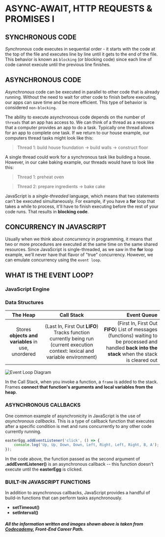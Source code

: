 # ASYNC-AWAIT, HTTP REQUESTS & PROMISES I

## SYNCHRONOUS CODE

_Synchronous_ code executes in sequential order - it starts with the code at the top of the file and executes line by line until it gets to the end of the file. This behavior is known as `blocking` (or blocking code) since each line of code cannot execute until the previous line finishes.

## ASYNCHRONOUS CODE

_Asynchronous_ code can be executed in parallel to other code that is already running. Without the need to wait for other code to finish before executing, our apps can save time and be more efficient. This type of behavior is considered `non-blocking`.

The ability to execute asynchronous code depends on the number of `threads` that an app has access to. We can think of a thread as a resource that a computer provides an app to do a task. Typically one thread allows for an app to complete one task. If we return to our house example, our computers thread tasks might look like this:

> Thread 1: build house foundation -> build walls -> construct floor

A single thread could work for a synchronous task like building a house. However, in our cake baking example, our threads would have to look like this:

> Thread 1: preheat oven

> Thread 2: prepare ingredients -> bake cake

JavaScript is a _single-threaded_ language, which means that two statements can't be executed simultaneously. For example, if you have a **for** loop that takes a while to process, it'll have to finish executing before the rest of your code runs. That results in **blocking code**.

## CONCURRENCY IN JAVASCRIPT

Usually when we think about _concurrency_ in programming, it means that two or more procedures are executed at the same time on the same shared resources.
Since JavaScript is single-threaded, as we saw in the **for** loop example, we'll never have that flavor of "true" concurrency. However, we can emulate concurrency using the `event loop`.

## WHAT IS THE EVENT LOOP?

### JavaScript Engine

### Data Structures

| The Heap                                           | Call Stack                                                                                                                      | Event Queue |
| :--------------------------------------------------: | :-----------------------------------------------------------------------------------------------------------------------------: | ----: |
| Stores **objects and variables** in use, unordered | (Last In, First Out **LIFO**) Tracks function currently being run (current execution context: lexical and variable environment) | (First In, First Out **FIFO**) List of messages (functions) waiting to be processed and handled **back into the stack** when the stack is cleared out |

![Event Loop Diagram](https://static-assets.codecademy.com/Courses/Learn-JavaScript/Event-Loop-and-Concurrency/JavaScript-Engine-Diagram.png?_gl=1*1yqf88z*_ga*MjIxNzY1NjQ5LjE2NDA4OTQ1MjA.*_ga_3LRZM6TM9L*MTY4NDM3NzcwOC41MTMuMS4xNjg0Mzc3NzIxLjQ3LjAuMA.. "Event Loop Diagram")

In the Call Stack, when you invoke a function, a `frame` is added to the stack. Frames **connect that function's arguments and local variables from the heap**. 

### ASYNCHRONOUS CALLBACKS

One common example of asynchronicity in JavaScript is the use of _asynchronous callbacks_. This is a type of callback function that executes after a specific condition is met and runs concurrently to any other code currently running. 

```javascript
easterEgg.addEventListener('click', () => {
    console.log('Up, Up, Down, Down, Left, Right, Left, Right, B, A');
});
```

In the code above, the function passed as the second argument of **.addEventListener()** is an asynchronous callback -- this function doesn't execute until the **easterEgg** is clicked.

### BUILT-IN JAVASCRIPT FUNCTIONS

In addition to asynchronous callbacks, JavaScript provides a handful of build-in functions that can perform tasks asynchronously.

+ **setTimeout()**
+ **setInterval()**


##### _All the information written and images shown above is taken from [Codecademy](https://www.codecademy.com), **Front-End Career Path**._